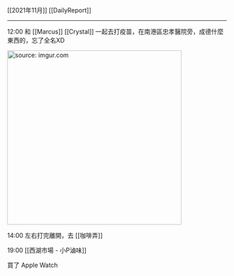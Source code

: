 [[2021年11月]]
[[DailyReport]]

---

12:00 和 [[Marcus]] [[Crystal]] 一起去打疫苗，在南港區忠孝醫院旁，成德什麼東西的，忘了全名XD

<a href="https://imgur.com/pLLkr7D"><img src="https://i.imgur.com/pLLkr7D.jpg" title="source: imgur.com" width="400px" /></a>


14:00 左右打完離開，去 [[咖啡弄]]

19:00 [[西湖市場 - 小P滷味]]

買了 Apple Watch